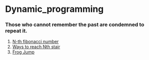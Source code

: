 # Dynamic_programming
### Those who cannot remember the past are condemned to repeat it.
1. [N-th fibonacci number](0_Nth_fibonacci.cpp)
2. [Ways to reach Nth stair](1_ways_to_reach_Nth_stair.cpp)
3. [Frog Jump](2_frog_jump.cpp)

